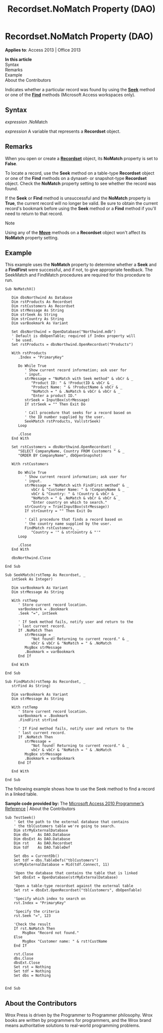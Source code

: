 ﻿---
title: Recordset.NoMatch Property (DAO)
TOCTitle: NoMatch Property
ms:assetid: 47d03575-f570-89b5-a20f-a3bd8b8b5c6d
ms:mtpsurl: https://msdn.microsoft.com/library/Ff193226(v=office.15)
ms:contentKeyID: 48544606
ms.date: 09/18/2015
mtps_version: v=office.15
f1_keywords:
- dao360.chm1052889
f1_categories:
- Office.Version=v15
---

# Recordset.NoMatch Property (DAO)


**Applies to**: Access 2013 | Office 2013

**In this article**  
Syntax  
Remarks  
Example  
About the Contributors  

Indicates whether a particular record was found by using the **[Seek](recordset-seek-method-dao.md)** method or one of the **[Find](recordset-findfirst-method-dao.md)** methods (Microsoft Access workspaces only).

## Syntax

*expression* .NoMatch

*expression* A variable that represents a **Recordset** object.

## Remarks

When you open or create a **[Recordset](recordset-object-dao.md)** object, its **NoMatch** property is set to **False**.

To locate a record, use the **Seek** method on a table-type **Recordset** object or one of the **Find** methods on a dynaset- or snapshot-type **Recordset** object. Check the **NoMatch** property setting to see whether the record was found.

If the **Seek** or **Find** method is unsuccessful and the **NoMatch** property is **True**, the current record will no longer be valid. Be sure to obtain the current record's bookmark before using the **Seek** method or a **Find** method if you'll need to return to that record.


> [!NOTE]
> <P>Using any of the <STRONG><A href="recordset-movefirst-method-dao.md">Move</A></STRONG> methods on a <STRONG>Recordset</STRONG> object won't affect its <STRONG>NoMatch</STRONG> property setting.</P>



## Example

This example uses the **NoMatch** property to determine whether a **Seek** and a **FindFirst** were successful, and if not, to give appropriate feedback. The SeekMatch and FindMatch procedures are required for this procedure to run.

    Sub NoMatchX() 
     
       Dim dbsNorthwind As Database 
       Dim rstProducts As Recordset 
       Dim rstCustomers As Recordset 
       Dim strMessage As String 
       Dim strSeek As String 
       Dim strCountry As String 
       Dim varBookmark As Variant 
     
       Set dbsNorthwind = OpenDatabase("Northwind.mdb") 
       ' Default is dbOpenTable; required if Index property will  
       ' be used. 
       Set rstProducts = dbsNorthwind.OpenRecordset("Products") 
     
       With rstProducts 
          .Index = "PrimaryKey" 
     
          Do While True 
             ' Show current record information; ask user for  
             ' input. 
             strMessage = "NoMatch with Seek method" & vbCr & _ 
                "Product ID: " & !ProductID & vbCr & _ 
                "Product Name: " & !ProductName & vbCr & _ 
                "NoMatch = " & .NoMatch & vbCr & vbCr & _ 
                "Enter a product ID." 
             strSeek = InputBox(strMessage) 
             If strSeek = "" Then Exit Do 
     
             ' Call procedure that seeks for a record based on  
             ' the ID number supplied by the user. 
             SeekMatch rstProducts, Val(strSeek) 
          Loop 
     
          .Close 
       End With 
     
       Set rstCustomers = dbsNorthwind.OpenRecordset( _ 
          "SELECT CompanyName, Country FROM Customers " & _ 
          "ORDER BY CompanyName", dbOpenSnapshot) 
     
       With rstCustomers 
     
          Do While True 
             ' Show current record information; ask user for  
             ' input. 
             strMessage = "NoMatch with FindFirst method" & _ 
                vbCr & "Customer Name: " & !CompanyName & _ 
                vbCr & "Country: " & !Country & vbCr & _ 
                "NoMatch = " & .NoMatch & vbCr & vbCr & _ 
                "Enter country on which to search." 
             strCountry = Trim(InputBox(strMessage)) 
             If strCountry = "" Then Exit Do 
     
             ' Call procedure that finds a record based on  
             ' the country name supplied by the user. 
             FindMatch rstCustomers, _ 
                "Country = '" & strCountry & "'" 
          Loop 
     
          .Close 
       End With 
     
       dbsNorthwind.Close 
     
    End Sub 
     
    Sub SeekMatch(rstTemp As Recordset, _ 
       intSeek As Integer) 
     
       Dim varBookmark As Variant 
       Dim strMessage As String 
     
       With rstTemp 
          ' Store current record location. 
          varBookmark = .Bookmark 
          .Seek "=", intSeek 
     
          ' If Seek method fails, notify user and return to the  
          ' last current record. 
          If .NoMatch Then 
             strMessage = _ 
                "Not found! Returning to current record." & _ 
                vbCr & vbCr & "NoMatch = " & .NoMatch 
             MsgBox strMessage 
             .Bookmark = varBookmark 
          End If 
     
       End With 
     
    End Sub 
     
    Sub FindMatch(rstTemp As Recordset, _ 
       strFind As String) 
     
       Dim varBookmark As Variant 
       Dim strMessage As String 
     
       With rstTemp 
          ' Store current record location. 
          varBookmark = .Bookmark 
          .FindFirst strFind 
     
          ' If Find method fails, notify user and return to the  
          ' last current record. 
          If .NoMatch Then 
             strMessage = _ 
                "Not found! Returning to current record." & _ 
                vbCr & vbCr & "NoMatch = " & .NoMatch 
             MsgBox strMessage 
             .Bookmark = varBookmark 
          End If 
     
       End With 
     
    End Sub 

The following example shows how to use the Seek method to find a record in a linked table.

**Sample code provided by:** The [Microsoft Access 2010 Programmer’s Reference](https://www.wrox.com/wileycda/wroxtitle/access-2010-programmer-s-reference.productcd-0470591668.html) | About the Contributors

    Sub TestSeek()
        ' Get the path to the external database that contains
        ' the tblCustomers table we're going to search.
        Dim strMyExternalDatabase
        Dim dbs    As DAO.Database
        Dim dbsExt As DAO.Database
        Dim rst    As DAO.Recordset
        Dim tdf    As DAO.TableDef
        
        Set dbs = CurrentDb()
        Set tdf = dbs.TableDefs("tblCustomers")
        strMyExternalDatabase = Mid(tdf.Connect, 11)
        
        'Open the database that contains the table that is linked
        Set dbsExt = OpenDatabase(strMyExternalDatabase)
        
        'Open a table-type recordset against the external table
        Set rst = dbsExt.OpenRecordset("tblCustomers", dbOpenTable)
        
        'Specify which index to search on
        rst.Index = "PrimaryKey"
        
        'Specify the criteria
        rst.Seek "=", 123
        
        'Check the result
        If rst.NoMatch Then
            MsgBox "Record not found."
        Else
            MsgBox "Customer name: " & rst!CustName
        End If
        
        rst.Close
        dbs.Close
        dbsExt.Close
        Set rst = Nothing
        Set tdf = Nothing
        Set dbs = Nothing
        
        
    End Sub

## About the Contributors

Wrox Press is driven by the Programmer to Programmer philosophy. Wrox books are written by programmers for programmers, and the Wrox brand means authoritative solutions to real-world programming problems.

